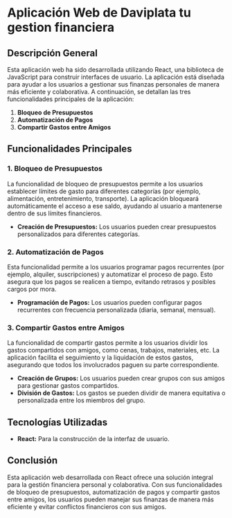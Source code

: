 # Aplicación Web de Daviplata tu gestion financiera

## Descripción General

Esta aplicación web ha sido desarrollada utilizando React, una biblioteca de JavaScript para construir interfaces de usuario. La aplicación está diseñada para ayudar a los usuarios a gestionar sus finanzas personales de manera más eficiente y colaborativa. A continuación, se detallan las tres funcionalidades principales de la aplicación:

1. **Bloqueo de Presupuestos**
2. **Automatización de Pagos**
3. **Compartir Gastos entre Amigos**

## Funcionalidades Principales

### 1. Bloqueo de Presupuestos

La funcionalidad de bloqueo de presupuestos permite a los usuarios establecer límites de gasto para diferentes categorías (por ejemplo, alimentación, entretenimiento, transporte). La aplicación bloqueará automáticamente el acceso a ese saldo, ayudando al usuario a mantenerse dentro de sus límites financieros.

- **Creación de Presupuestos:** Los usuarios pueden crear presupuestos personalizados para diferentes categorías.

### 2. Automatización de Pagos

Esta funcionalidad permite a los usuarios programar pagos recurrentes (por ejemplo, alquiler, suscripciones) y automatizar el proceso de pago. Esto asegura que los pagos se realicen a tiempo, evitando retrasos y posibles cargos por mora.

- **Programación de Pagos:** Los usuarios pueden configurar pagos recurrentes con frecuencia personalizada (diaria, semanal, mensual).

### 3. Compartir Gastos entre Amigos

La funcionalidad de compartir gastos permite a los usuarios dividir los gastos compartidos con amigos, como cenas, trabajos, materiales, etc. La aplicación facilita el seguimiento y la liquidación de estos gastos, asegurando que todos los involucrados paguen su parte correspondiente.

- **Creación de Grupos:** Los usuarios pueden crear grupos con sus amigos para gestionar gastos compartidos.
- **División de Gastos:** Los gastos se pueden dividir de manera equitativa o personalizada entre los miembros del grupo.

## Tecnologías Utilizadas

- **React:** Para la construcción de la interfaz de usuario.

## Conclusión

Esta aplicación web desarrollada con React ofrece una solución integral para la gestión financiera personal y colaborativa. Con sus funcionalidades de bloqueo de presupuestos, automatización de pagos y compartir gastos entre amigos, los usuarios pueden manejar sus finanzas de manera más eficiente y evitar conflictos financieros con sus amigos.

